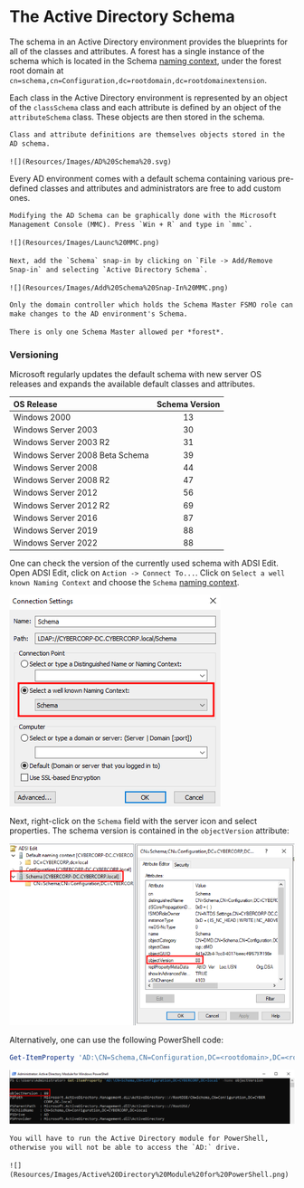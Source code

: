 # The Active Directory Schema
The schema in an Active Directory environment provides the blueprints for all of the classes and attributes. A forest has a single instance of the schema which is located in the Schema [naming context](../Naming%20Contexts.md#schema-naming-context), under the forest root domain at `cn=schema,cn=Configuration,dc=rootdomain,dc=rootdomainextension`. 

Each class in the Active Directory environment is represented by an object of the `classSchema` class and each attribute is defined by an object of the `attributeSchema` class. These objects are then stored in the schema. 

```admonish info title="Important: Class and Attribute Definitions as Objects"
Class and attribute definitions are themselves objects stored in the AD schema.

![](Resources/Images/AD%20Schema%20.svg)

```
 
Every AD environment comes with a default schema containing various pre-defined classes and attributes and administrators are free to add custom ones. 

~~~admonish tip title="How-To: Modify the Active Directory Schema" collapsible=true
Modifying the AD Schema can be graphically done with the Microsoft Management Console (MMC). Press `Win + R` and type in `mmc`.

![](Resources/Images/Launc%20MMC.png)

Next, add the `Schema` snap-in by clicking on `File -> Add/Remove Snap-in` and selecting `Active Directory Schema`.

![](Resources/Images/Add%20Schema%20Snap-In%20MMC.png)
~~~

~~~admonish note title="Info: Schema Master FSMO Role"
Only the domain controller which holds the Schema Master FSMO role can make changes to the AD environment's Schema.

There is only one Schema Master allowed per *forest*.
~~~

### Versioning
Microsoft regularly updates the default schema with new server OS releases and expands the available default classes and attributes.

|OS Release|Schema Version|
|:--|:--:|
|Windows 2000|13|
|Windows Server 2003|30|
|Windows Server 2003 R2|31|
|Windows Server 2008 Beta Schema|39|
|Windows Server 2008|44|
|Windows Server 2008 R2|47|
|Windows Server 2012|56|
|Windows Server 2012 R2|69|
|Windows Server 2016|87|
|Windows Server 2019|88|
|Windows Server 2022|88|

One can check the version of the currently used schema with ADSI Edit. Open ADSI Edit, click on `Action -> Connect To...`. Click on `Select a well known Naming Context` and choose the `Schema` [naming context](../Naming%20Contexts.md).

![](Resources/Images/ADSI%20Edit%20Schema%20NC.png)

Next, right-click on the `Schema` field with the server icon and select properties. The schema version is contained in the `objectVersion` attribute:

![](Resources/Images/ADSI%20Edit%20Schema%20Version.png)

Alternatively, one can use the following PowerShell code:

```powershell
Get-ItemProperty 'AD:\CN=Schema,CN=Configuration,DC=<rootdomain>,DC=<rootdomainextension>' -Name objectVersion
```

![](Resources/Images/Schema%20Version%20PowerShell.png)

~~~admonish note
You will have to run the Active Directory module for PowerShell, otherwise you will not be able to access the `AD:` drive.

![](Resources/Images/Active%20Directory%20Module%20for%20PowerShell.png)
~~~

